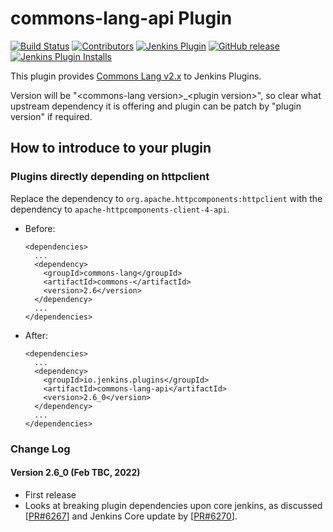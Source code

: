commons-lang-api Plugin
===================

[![Build Status](https://ci.jenkins.io/job/Plugins/job/commons-lang-api-plugin/job/main/badge/icon)](https://ci.jenkins.io/job/Plugins/job/commons-lang-api-plugin/job/main/)
[![Contributors](https://img.shields.io/github/contributors/jenkinsci/commons-lang-api-plugin.svg)](https://github.com/jenkinsci/commons-lang-api-plugin/graphs/contributors)
[![Jenkins Plugin](https://img.shields.io/jenkins/plugin/v/commons-lang-api-plugin.svg)](https://plugins.jenkins.io/commons-lang-api-plugin)
[![GitHub release](https://img.shields.io/github/v/tag/jenkinsci/commons-lang-api-plugin?label=changelog)](https://github.com/jenkinsci/commons-lang-api-plugin/blob/main/CHANGELOG.md)
[![Jenkins Plugin Installs](https://img.shields.io/jenkins/plugin/i/commons-lang-api-plugin.svg?color=blue)](https://plugins.jenkins.io/commons-lang-api-plugin)

This plugin provides [Commons Lang v2.x](https://commons.apache.org/proper/commons-lang/) to Jenkins Plugins.<br>

Version will be "&lt;commons-lang version&gt;_&lt;plugin version&gt;", so clear what upstream dependency it is offering and plugin can be patch by "plugin version" if required.


## How to introduce to your plugin

### Plugins directly depending on httpclient

Replace the dependency to `org.apache.httpcomponents:httpclient` with the dependency to `apache-httpcomponents-client-4-api`.

* Before:
    ```
    <dependencies>
      ...
      <dependency>
        <groupId>commons-lang</groupId>
        <artifactId>commons-</artifactId>
        <version>2.6</version>
      </dependency>
      ...
    </dependencies>
    ```
* After:
    ```
    <dependencies>
      ...
      <dependency>
        <groupId>io.jenkins.plugins</groupId>
        <artifactId>commons-lang-api</artifactId>
        <version>2.6_0</version>
      </dependency>
      ...
    </dependencies>
    ```

### Change Log

#### Version 2.6_0 (Feb TBC, 2022)
- First release
- Looks at breaking plugin dependencies upon core jenkins, as discussed [[PR#6267](https://github.com/jenkinsci/jenkins/pull/6267#issuecomment-1036644004)] and Jenkins Core update by [[PR#6270](https://github.com/jenkinsci/jenkins/pull/6270)].
